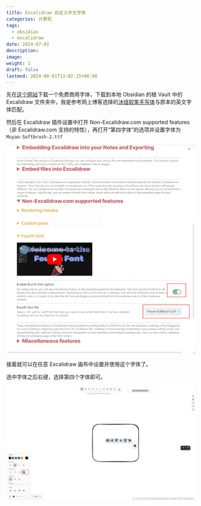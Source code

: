 ```yaml
---
title: Excalidraw 自定义中文字体
categories: 计算机
tags:
  - obsidian
  - excalidraw
date: 2024-07-01
description: 
image: 
weight: 1
draft: false
lastmod: 2024-08-01T13:02:15+08:00
---
```


先在[这个网站](https://www.fonts.net.cn/commercial-free/fonts-zh-1.html)下载一个免费商用字体，下载到本地 Obsidian 的根 Vault 中的 Excalidraw 文件夹中，我是参考网上博客选择的[沐瑶软笔手写体](https://www.fonts.net.cn/font-35068393713.html)与原本的英文字体匹配。

然后在 Excalidraw 插件设置中打开 Non-Excalidraw.com supported features （非 Excalidraw.com 支持的特性），再打开“第四字体”的选项并设置字体为 `Muyao-Softbrush-2.ttf`

![image.png](https://raw.githubusercontent.com/oLd-Y/PicGoPictures/main/20240701091206.png)


接着就可以在任意 Excalidraw 画布中设置并使用这个字体了。

选中字体之后右键，选择第四个字体即可。

![image.png](https://raw.githubusercontent.com/oLd-Y/PicGoPictures/main/20240701091446.png)
